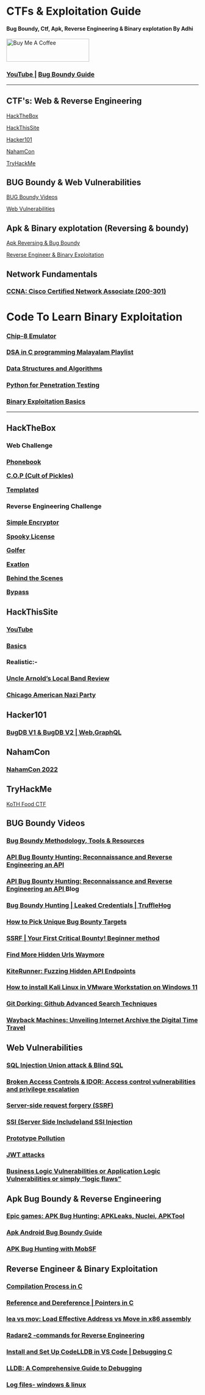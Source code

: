 # CTFs & Exploitation Guide 
#### Bug Boundy, Ctf, Apk, Reverse Engineering & Binary explotation By Adhi
<a href="https://www.paypal.com/ncp/payment/7FFKGJYENL562" target="_blank"><img src="https://cdn.buymeacoffee.com/buttons/v2/default-yellow.png" alt="Buy Me A Coffee" style="height: 60px !important;width: 217px !important;" ></a>

### <a href="https://www.youtube.com/@adithyakrishna_v/videos" > YouTube </a> |   <a href="https://adithyakrishnav.blogspot.com/2024/11/bug-boundy-methodology-tools-resources.html" > Bug Boundy Guide </a>
---------------------------------------------------
## CTF's: Web & Reverse Engineering
<a href="#htb">HackTheBox</a>

<a href="#hts">HackThisSite</a>

<a href="#h101">Hacker101</a>

<a href="#nc">NahamCon</a>

<a href="#thm">TryHackMe</a>
## BUG Boundy & Web Vulnerabilities 
<a href="#bb">BUG Boundy Videos</a>

<a href="#web">Web Vulnerabilities </a>

## Apk & Binary explotation (Reversing & boundy)
<a href="#apk">Apk Reversing & Bug Boundy </a>

<a href="#binary">Reverse Engineer & Binary Exploitation </a>

## Network Fundamentals

### <a href="https://adithyakrishnav.blogspot.com/2025/03/cisco-devises-configuration-commands.html" > CCNA: Cisco Certified Network Associate (200-301) </a>

# Code To Learn Binary Exploitation

### <a href="https://adithyakrishnav.blogspot.com/2025/03/making-chip-8-emulator-inc.html">Chip-8 Emulator</a>
### <a href="https://www.youtube.com/playlist?list=PL2K366VwU2XEjLQf7er_dBYgUDA-gyqSb">DSA in C programming Malayalam Playlist </a>
### <a href="https://github.com/AdithyakrishnaV/Data-Structures-and-Algorithms">Data Structures and Algorithms </a>
### <a href="https://github.com/AdithyakrishnaV/Python-for-Penetration-Testing">Python for Penetration Testing  </a>
### <a href="https://github.com/AdithyakrishnaV/Binary_Exploitation/tree/master">Binary Exploitation Basics</a>
------------------------------------------

<h2 id="htb">HackTheBox</h2>

<h3> Web Challenge<h3>

<a href="https://adithyakrishnav.blogspot.com/2025/03/hackthebox-playlist-more-ctf-solutions.html">Phonebook</a>

<a href="https://www.youtube.com/watch?v=_x9-Zx1ueK0">C.O.P (Cult of Pickles)</a>

<a href="https://adithyakrishnav.blogspot.com/2025/03/templated-hackthebox-web-challenge-my.html">Templated</a>

<h3> Reverse Engineering Challenge<h3>

<a href="https://youtu.be/djhH_A0icwM?si=9dVfFOTFlBGoLFHv">Simple Encryptor</a>

<a href="https://youtu.be/lYk9K8lkU7I?si=Xfu0NuHYHggDTFXX">Spooky License</a>

<a href="https://www.youtube.com/watch?v=Ytu1Pr5Nnes">Golfer</a>

<a href="https://www.youtube.com/watch?v=LPa-z3vCu00">Exatlon</a>

<a href="https://youtu.be/IcejHzykr98?si=ry9ZLUDQfCjvQ4Im" >Behind the Scenes</a>

<a href="https://youtu.be/to8TLNyvbzg?si=Iv9zFUNMFbReayaC">Bypass</a>


<h2 id="hts">HackThisSite</h2>
  
### <a href="https://www.youtube.com/playlist?list=PL2K366VwU2XE8v6uCyljhywoMKKJFj5Og">YouTube</a>

### <a href="https://medium.com/@adithyakrishnav001/hackthissite-basics-full-b32aa0a99424">Basics</a>
  
### Realistic:-
### <a href="https://adithyakrishnav.blogspot.com/2025/03/uncle-arnolds-local-band-review.html" >Uncle Arnold’s Local Band Review</a>
### <a href="https://medium.com/@adithyakrishnav001/chicago-american-nazi-party-hackthissite-fdfaeac5c8c5" >Chicago American Nazi Party </a>

<h2 id="h101">Hacker101</h2>

### <a href="https://youtu.be/1cn-MR_mD6E?si=uNmoQoFskUkAjhs4">BugDB V1 & BugDB V2 | Web,GraphQL </a>

<h2 id="nc">NahamCon </h2>
  
### <a href="https://medium.com/@adithyakrishnav001/nahamcon-eu-ctf-2022-f030c364ec0f">NahamCon 2022</a>

<h2 id="thm">TryHackMe</h2>

<a href="https://www.youtube.com/watch?v=V3B_Ch3yEmM">KoTH Food CTF</a>

<h2 id="bb">BUG Boundy Videos</h2>

### <a href="https://adithyakrishnav.blogspot.com/2024/11/bug-boundy-methodology-tools-resources.html"> Bug Boundy Methodology, Tools & Resources </a>

### <a href="https://www.youtube.com/watch?v=LST7FuCwb3Q" > API Bug Bounty Hunting: Reconnaissance and Reverse Engineering an API</a>

### <a href="https://adithyakrishnav.blogspot.com/2025/03/api-bug-bounty-hunting-reconnaissance.html" > API Bug Bounty Hunting: Reconnaissance and Reverse Engineering an API </a> Blog

### <a href="https://www.youtube.com/watch?v=ULaOL_LLWcs">Bug Boundy Hunting | Leaked Credentials | TruffleHog </a>

### <a href="https://www.youtube.com/watch?v=229OID664ho">How to Pick Unique Bug Bounty Targets  </a>

### <a href="https://www.youtube.com/watch?v=bSn7tWFP354">SSRF | Your First Critical Bounty! Beginner method  </a>

### <a href="https://youtu.be/0shZHnJ7EJc?si=wqX_tdUuP_ax4FDO"> Find More Hidden Urls Waymore</a>

### <a href="https://youtu.be/g_9vYf9FkoU?si=AGVQ_x1TH_eLY9aV"> KiteRunner: Fuzzing Hidden API Endpoints  </a>

### <a href="https://youtu.be/3hFyM0kbxPI?si=cKayllKeffOLXcZq"> How to install Kali Linux in VMware Workstation on Windows 11 </a>

### <a href="https://youtu.be/XLOgxJao2pE?si=xbvOXst0P4_PTDB7">Git Dorking: Github Advanced Search Techniques </a>

### <a href="https://youtu.be/RT6OUDuhLFs?si=AR3k7SBvk-03OvK8">Wayback Machines: Unveiling Internet Archive the Digital Time Travel</a>

<h2 id="web">Web Vulnerabilities</h2>

### <a href="https://adithyakrishnav.blogspot.com/2025/03/sql-injection-web-security-academy.html" target="_blank" >SQL Injection Union attack & Blind SQL</a>

### <a href="https://adithyakrishnav.blogspot.com/2025/03/broken-access-controls-idor-access.html" target="_blank" >Broken Access Controls & IDOR: Access control vulnerabilities and privilege escalation</a>

### <a href="https://adithyakrishnav.blogspot.com/2025/03/server-side-request-forgery-ssrf.html">Server-side request forgery (SSRF)</a>

### <a href="https://adithyakrishnav.blogspot.com/2025/03/ssi-server-side-includeand-ssi-injection.html">SSI (Server Side Include)and SSI Injection</a>

### <a href="https://adithyakrishnav.blogspot.com/2025/03/prototype-pollution.html"> Prototype Pollution</a>

### <a href="https://adithyakrishnav.blogspot.com/2025/03/jwt-attacks-everything-you-need-to-know.html">JWT attacks </a>

### <a href="https://adithyakrishnav.blogspot.com/2025/03/business-logic-vulnerabilities-or.html" >Business Logic Vulnerabilities or Application Logic Vulnerabilities or simply “logic flaws” </a>

<h2 id="apk">Apk Bug Boundy & Reverse Engineering</h2>

### <a href="https://youtu.be/tc6DtQSi4s8?si=dx3E12kvKBcf5oSk">Epic games: APK Bug Hunting: APKLeaks, Nuclei, APKTool </a>

### <a href="https://adithyakrishnav.blogspot.com/2025/03/apk-bug-boundy-guide.html" > Apk Android Bug Boundy Guide</a>

### <a href="https://youtu.be/3WBuZjCk4Xs?si=9E2OfDB7uBwSuuGX">APK Bug Hunting with MobSF </a>

<h2 id="binary">Reverse Engineer & Binary Exploitation</h2>

### <a href="https://youtu.be/qy-eY-pKLfw?si=RxHaNzIcgwH_H3cU">Compilation Process in C </a>

### <a href="https://youtu.be/hLleUga_LOQ?si=XQotu3GxF7JhhQ3h">Reference and Dereference | Pointers in C </a>

### <a href="https://youtu.be/jKVMCS5aSW4?si=svO5yAE3zv8U_Qbt">lea vs mov: Load Effective Address vs Move in x86 assembly </a>

### <a href="https://adithyakrishnav.blogspot.com/2024/11/radare2-commands-for-reverse-engineering.html"> Radare2 -commands for Reverse Engineering </a>

### <a href="https://youtu.be/LdkOWHJjUU4?si=3OJ5Kpt0J8ii8QE9">Install and Set Up CodeLLDB in VS Code | Debugging C </a>

### <a href="https://adithyakrishnav.blogspot.com/2025/03/lldb-comprehensive-guide-to-debugging.html">LLDB: A Comprehensive Guide to Debugging</a>

### <a href="https://youtu.be/lIaZQFEtlKw?si=cd_uYqycJVr96aa4">Log files- windows & linux  </a>
